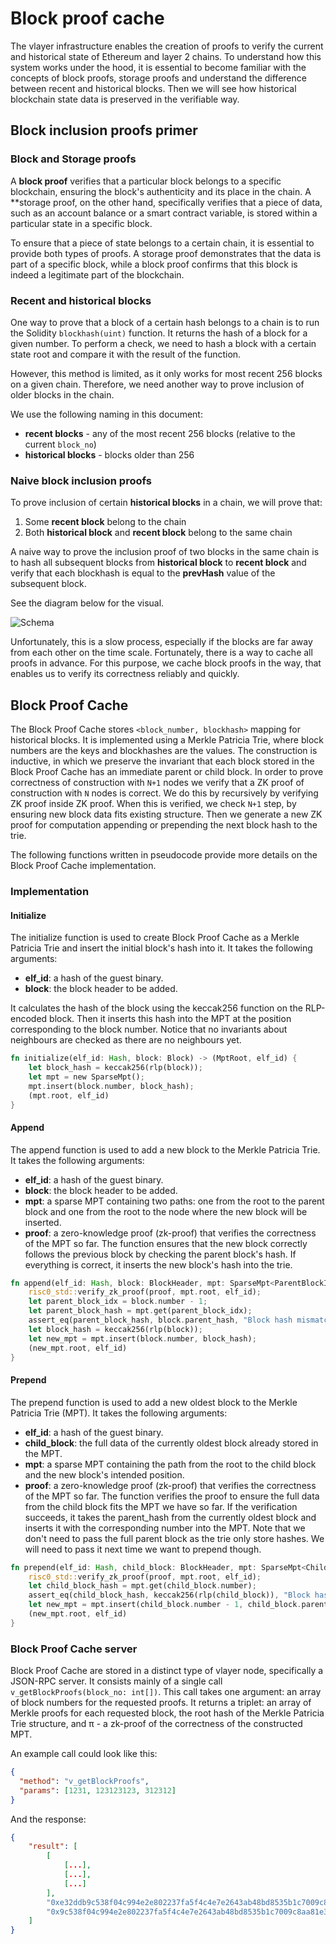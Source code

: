 # Block proof cache

The vlayer infrastructure enables the creation of proofs to verify the current and historical state of Ethereum and layer 2 chains. To understand how this system works under the hood, it is essential to become familiar with the concepts of block proofs, storage proofs and understand the difference between recent and historical blocks. Then we will see how historical blockchain state data is preserved in the verifiable way.

## Block inclusion proofs primer

### Block and Storage proofs

A **block proof** verifies that a particular block belongs to a specific blockchain, ensuring the block's authenticity and its place in the chain. A \*\*storage proof, on the other hand, specifically verifies that a piece of data, such as an account balance or a smart contract variable, is stored within a particular state in a specific block.

To ensure that a piece of state belongs to a certain chain, it is essential to provide both types of proofs. A storage proof demonstrates that the data is part of a specific block, while a block proof confirms that this block is indeed a legitimate part of the blockchain.

### Recent and historical blocks

One way to prove that a block of a certain hash belongs to a chain is to run the Solidity `blockhash(uint)` function. It returns the hash of a block for a given number.
To perform a check, we need to hash a block with a certain state root and compare it with the result of the function.

However, this method is limited, as it only works for most recent 256 blocks on a given chain.
Therefore, we need another way to prove inclusion of older blocks in the chain.

We use the following naming in this document:

- **recent blocks** - any of the most recent 256 blocks (relative to the current `block_no`)
- **historical blocks** - blocks older than 256

### Naive block inclusion proofs

To prove inclusion of certain **historical blocks** in a chain, we will prove that:

1. Some **recent block** belong to the chain
2. Both **historical block** and **recent block** belong to the same chain

A naive way to prove the inclusion proof of two blocks in the same chain is to hash all subsequent blocks from **historical block** to **recent block** and verify that each blockhash is equal to the **prevHash** value of the subsequent block.

See the diagram below for the visual.

![Schema](/images/architecture/block-proof.png)

Unfortunately, this is a slow process, especially if the blocks are far away from each other on the time scale. Fortunately, there is a way to cache all proofs in advance. For this purpose, we cache block proofs in the way, that enables us to verify its correctness reliably and quickly.

## Block Proof Cache

The Block Proof Cache stores `<block_number, blockhash>` mapping for historical blocks. It is implemented using a Merkle Patricia Trie, where block numbers are the keys and blockhashes are the values. The construction is inductive, in which we preserve the invariant that each block stored in the Block Proof Cache has an immediate parent or child block. In order to prove correctness of construction with `N+1` nodes we verify that a ZK proof of construction with `N` nodes is correct. We do this by recursively by verifying ZK proof inside ZK proof. When this is verified, we check `N+1` step, by ensuring new block data fits existing structure. Then we generate a new ZK proof for computation appending or prepending the next block hash to the trie.

The following functions written in pseudocode provide more details on the Block Proof Cache implementation.

### Implementation

#### Initialize

The initialize function is used to create Block Proof Cache as a Merkle Patricia Trie and insert the initial block's hash into it. It takes the following arguments:

- **elf_id**: a hash of the guest binary.
- **block**: the block header to be added.

It calculates the hash of the block using the keccak256 function on the RLP-encoded block. Then it inserts this hash into the MPT at the position corresponding to the block number. Notice that no invariants about neighbours are checked as there are no neighbours yet.

```rs
fn initialize(elf_id: Hash, block: Block) -> (MptRoot, elf_id) {
    let block_hash = keccak256(rlp(block));
    let mpt = new SparseMpt();
    mpt.insert(block.number, block_hash);
    (mpt.root, elf_id)
}
```

#### Append

The append function is used to add a new block to the Merkle Patricia Trie. It takes the following arguments:

- **elf_id**: a hash of the guest binary.
- **block**: the block header to be added.
- **mpt**: a sparse MPT containing two paths: one from the root to the parent block and one from the root to the node where the new block will be inserted.
- **proof**: a zero-knowledge proof (zk-proof) that verifies the correctness of the MPT so far.
  The function ensures that the new block correctly follows the previous block by checking the parent block's hash. If everything is correct, it inserts the new block's hash into the trie.

```rs
fn append(elf_id: Hash, block: BlockHeader, mpt: SparseMpt<ParentBlockIdx, NewBlockIdx>, proof: ZkProof) -> (MptRoot, elf_id) {
    risc0_std::verify_zk_proof(proof, mpt.root, elf_id);
    let parent_block_idx = block.number - 1;
    let parent_block_hash = mpt.get(parent_block_idx);
    assert_eq(parent_block_hash, block.parent_hash, "Block hash mismatch");
    let block_hash = keccak256(rlp(block));
    let new_mpt = mpt.insert(block.number, block_hash);
    (new_mpt.root, elf_id)
}
```

#### Prepend

The prepend function is used to add a new oldest block to the Merkle Patricia Trie (MPT). It takes the following arguments:

- **elf_id**: a hash of the guest binary.
- **child_block**: the full data of the currently oldest block already stored in the MPT.
- **mpt**: a sparse MPT containing the path from the root to the child block and the new block's intended position.
- **proof**: a zero-knowledge proof (zk-proof) that verifies the correctness of the MPT so far.
  The function verifies the proof to ensure the full data from the child block fits the MPT we have so far. If the verification succeeds, it takes the parent_hash from the currently oldest block and inserts it with the corresponding number into the MPT. Note that we don't need to pass the full parent block as the trie only store hashes. We will need to pass it next time we want to prepend though.

```rs
fn prepend(elf_id: Hash, child_block: BlockHeader, mpt: SparseMpt<ChildBlockIdx, NewBlockIdx>, proof: ZkProof) -> (MptRoot, elf_id) {
    risc0_std::verify_zk_proof(proof, mpt.root, elf_id);
    let child_block_hash = mpt.get(child_block.number);
    assert_eq(child_block_hash, keccak256(rlp(child_block)), "Block hash mismatch");
    let new_mpt = mpt.insert(child_block.number - 1, child_block.parent_hash);
    (new_mpt.root, elf_id)
}
```

### Block Proof Cache server

Block Proof Cache are stored in a distinct type of vlayer node, specifically a JSON-RPC server. It consists mainly of a single call `v_getBlockProofs(block_no: int[])`. This call takes one argument: an array of block numbers for the requested proofs. It returns a triplet: an array of Merkle proofs for each requested block, the root hash of the Merkle Patricia Trie structure, and π - a zk-proof of the correctness of the constructed MPT.

An example call could look like this:

```json
{
  "method": "v_getBlockProofs",
  "params": [1231, 123123123, 312312]
}
```

And the response:

```json
{
    "result": [
        [
            [...],
            [...],
            [...]
        ],
        "0xe32ddb9c538f04c994e2e802237fa5f4c4e7e2643ab48bd8535b1c7009c8aa81",
        "0x9c538f04c994e2e802237fa5f4c4e7e2643ab48bd8535b1c7009c8aa81e32ddb"
    ]
}
```
